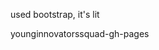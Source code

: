 <!-- 
▔▔▔▔▔▔▔▔▔▔╲
▕╮╭┻┻╮╭┻┻╮╭▕╮╲
▕╯┃╭╮┃┃╭╮┃╰▕╯╭▏
▕╭┻┻┻┛┗┻┻┛    ▕    ╰▏
▕╰━━━┓┈┈┈╭╮▕╭╮▏
▕╭╮╰┳┳┳┳╯╰╯▕╰╯▏
▕╰╯┈┗┛┗┛┈╭╮▕╮┈▏

Spongebob? Appealing to the majority?
Most definetely. 

by Suren(dra)
 -->
used bootstrap,
it's lit

younginnovatorssquad-gh-pages
